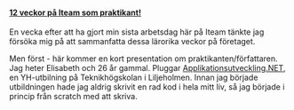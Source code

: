 #### [12 veckor på Iteam som praktikant!](/karriar/12-veckor-pa-iteam-som-praktikant/)
En vecka efter att ha gjort min sista arbetsdag här på Iteam tänkte jag försöka mig på att sammanfatta dessa lärorika veckor på företaget.

Men först - här kommer en kort presentation om praktikanten/författaren. Jag heter Elisabeth och 26 år gammal. Pluggar [Applikationsutveckling.NET](http://www.plushogskolan.se/Utbildning/Utbildningar/Applikationsutvecklare.aspx), en YH-utbilning på Teknikhögskolan i Liljeholmen. Innan jag började utbildningen hade jag aldrig skrivit en rad kod i hela mitt liv, så jag började i princip från scratch med att skriva.